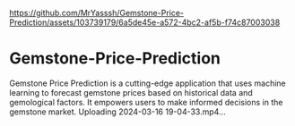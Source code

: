 
https://github.com/MrYasssh/Gemstone-Price-Prediction/assets/103739179/6a5de45e-a572-4bc2-af5b-f74c87003038
# Gemstone-Price-Prediction
Gemstone Price Prediction is a cutting-edge application that uses machine learning to forecast gemstone prices based on historical data and gemological factors. It empowers users to make informed decisions in the gemstone market.
Uploading 2024-03-16 19-04-33.mp4…
